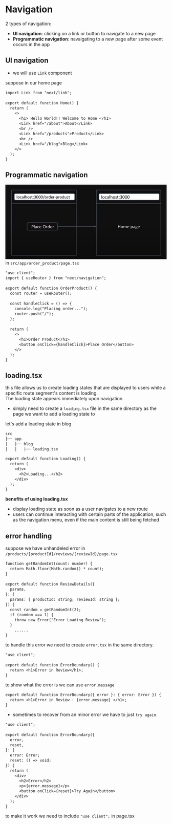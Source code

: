 # Navigation
2 types of navigation:
- **UI navigation**: clicking on a link or button to navigate to a new page
- **Programmatic navigation**: navaigating to a new page after some event occurs in the app

## UI navigation
- we will use ```Link``` component 

suppose in our home page
```tsx
import Link from "next/link";

export default function Home() {
  return (
    <>
      <h1> Hello World!! Welcome to Home </h1>
      <Link href="/about">About</Link>
      <br />
      <Link href="/products">Product</Link>
      <br />
      <Link href="/blog">Blog</Link>
    </>
  );
}
```

## Programmatic navigation
![return to home after placing order](programmatic_navigation.png) <br>
in ```src/app/order_product/page.tsx```
```tsx
"use client";
import { useRouter } from "next/navigation";

export default function OrderProduct() {
  const router = useRouter();

  const handleClick = () => {
    console.log("Placing order...");
    router.push("/");
  };

  return (
    <>
      <h1>Order Product</h1>
      <button onClick={handleClick}>Place Order</button>
    </>
  );
}
```


## loading.tsx
 this file allows us to create loading states that are displayed to users while a specific route segment's content is loading. <br>
 The loading state appears immediately upon navigation.

 - simply need to create a ```loading.tsx``` file in the same directory as the page we want to add a loading state to

let's add a loading state in blog
```
src
├── app
│   ├── blog
│   │   ├── loading.tsx
```
```tsx
export default function Loading() {
  return (
    <div>
      <h2>Loading...</h2>
    </div>
  );
}
```

**benefits of using loading.tsx**
- display loading state as soon as a user navigates to a new route
- users can continue interacting with certain parts of the application, such as the navigation menu, even if the main content is still being fetched


## error handling

suppose we have unhandeled error in ```/products/[productId]/reviews/[reviewId]/page.tsx```
```tsx
function getRandomInt(count: number) {
  return Math.floor(Math.random() * count);
}

export default function ReviewDetails({
  params,
}: {
  params: { productId: string; reviewId: string };
}) {
  const random = getRandomInt(2);
  if (random === 1) {
    throw new Error("Error Loading Review");
  }
    ......
}
```

to handle this error we need to create ```error.tsx``` in the same directory.
```tsx
"use client";

export default function ErrorBoundary() {
  return <h1>Error in Review</h1>;
}
```
to show what the error is we can use ```error.message```
```tsx
export default function ErrorBoundary({ error }: { error: Error }) {
  return <h1>Error in Review : {error.message} </h1>;
}
```

- sometimes to recover from an minor error we have to just ```try again```.
```tsx
"use client";

export default function ErrorBoundary({
  error,
  reset,
}: {
  error: Error;
  reset: () => void;
}) {
  return (
    <div>
      <h2>Error</h2>
      <p>{error.message}</p>
      <button onClick={reset}>Try Again</button>
    </div>
  );
}
```

to make it work we need to include ```"use client";``` in page.tsx


